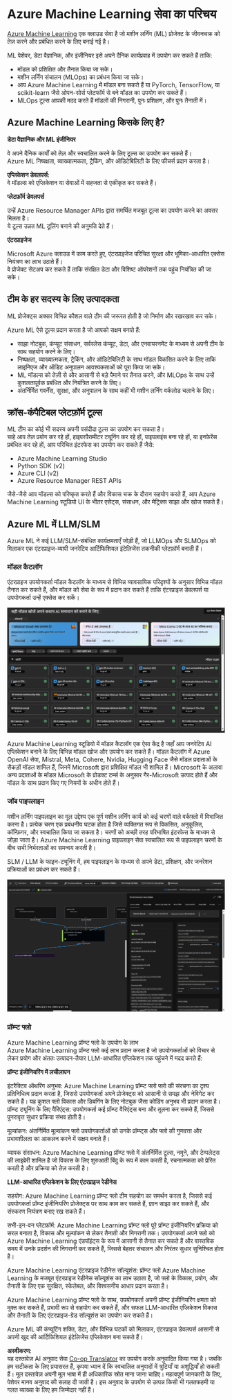 <!--
CO_OP_TRANSLATOR_METADATA:
{
  "original_hash": "7fe541373802e33568e94e13226d463c",
  "translation_date": "2025-07-17T09:37:40+00:00",
  "source_file": "md/03.FineTuning/Introduce_AzureML.md",
  "language_code": "hi"
}
-->
# **Azure Machine Learning सेवा का परिचय**

[Azure Machine Learning](https://ml.azure.com?WT.mc_id=aiml-138114-kinfeylo) एक क्लाउड सेवा है जो मशीन लर्निंग (ML) प्रोजेक्ट के जीवनचक्र को तेज़ करने और प्रबंधित करने के लिए बनाई गई है।

ML पेशेवर, डेटा वैज्ञानिक, और इंजीनियर इसे अपने दैनिक कार्यप्रवाह में उपयोग कर सकते हैं ताकि:

- मॉडल को प्रशिक्षित और तैनात किया जा सके।
- मशीन लर्निंग संचालन (MLOps) का प्रबंधन किया जा सके।
- आप Azure Machine Learning में मॉडल बना सकते हैं या PyTorch, TensorFlow, या scikit-learn जैसे ओपन-सोर्स प्लेटफॉर्म से बने मॉडल का उपयोग कर सकते हैं।
- MLOps टूल्स आपकी मदद करते हैं मॉडलों की निगरानी, पुनः प्रशिक्षण, और पुनः तैनाती में।

## Azure Machine Learning किसके लिए है?

**डेटा वैज्ञानिक और ML इंजीनियर**

वे अपने दैनिक कार्यों को तेज़ और स्वचालित करने के लिए टूल्स का उपयोग कर सकते हैं।  
Azure ML निष्पक्षता, व्याख्यात्मकता, ट्रैकिंग, और ऑडिटेबिलिटी के लिए फीचर्स प्रदान करता है।

**एप्लिकेशन डेवलपर्स:**  
वे मॉडल्स को एप्लिकेशन या सेवाओं में सहजता से एकीकृत कर सकते हैं।

**प्लेटफ़ॉर्म डेवलपर्स**

उन्हें Azure Resource Manager APIs द्वारा समर्थित मजबूत टूल्स का उपयोग करने का अवसर मिलता है।  
ये टूल्स उन्नत ML टूलिंग बनाने की अनुमति देते हैं।

**एंटरप्राइजेज**

Microsoft Azure क्लाउड में काम करते हुए, एंटरप्राइजेज परिचित सुरक्षा और भूमिका-आधारित एक्सेस नियंत्रण का लाभ उठाते हैं।  
वे प्रोजेक्ट सेटअप कर सकते हैं ताकि संरक्षित डेटा और विशिष्ट ऑपरेशनों तक पहुंच नियंत्रित की जा सके।

## टीम के हर सदस्य के लिए उत्पादकता  
ML प्रोजेक्ट्स अक्सर विभिन्न कौशल वाले टीम की जरूरत होती है जो निर्माण और रखरखाव कर सके।

Azure ML ऐसे टूल्स प्रदान करता है जो आपको सक्षम बनाते हैं:  
- साझा नोटबुक, कंप्यूट संसाधन, सर्वरलेस कंप्यूट, डेटा, और एनवायरनमेंट के माध्यम से अपनी टीम के साथ सहयोग करने के लिए।  
- निष्पक्षता, व्याख्यात्मकता, ट्रैकिंग, और ऑडिटेबिलिटी के साथ मॉडल विकसित करने के लिए ताकि लाइनिएज और ऑडिट अनुपालन आवश्यकताओं को पूरा किया जा सके।  
- ML मॉडल्स को तेज़ी से और आसानी से बड़े पैमाने पर तैनात करने, और MLOps के साथ उन्हें कुशलतापूर्वक प्रबंधित और नियंत्रित करने के लिए।  
- अंतर्निर्मित गवर्नेंस, सुरक्षा, और अनुपालन के साथ कहीं भी मशीन लर्निंग वर्कलोड चलाने के लिए।

## क्रॉस-कंपैटिबल प्लेटफ़ॉर्म टूल्स

ML टीम का कोई भी सदस्य अपनी पसंदीदा टूल्स का उपयोग कर सकता है।  
चाहे आप तेज़ प्रयोग कर रहे हों, हाइपरपैरामीटर ट्यूनिंग कर रहे हों, पाइपलाइंस बना रहे हों, या इनफेरेंस प्रबंधित कर रहे हों, आप परिचित इंटरफेस का उपयोग कर सकते हैं जैसे:  
- Azure Machine Learning Studio  
- Python SDK (v2)  
- Azure CLI (v2)  
- Azure Resource Manager REST APIs  

जैसे-जैसे आप मॉडल्स को परिष्कृत करते हैं और विकास चक्र के दौरान सहयोग करते हैं, आप Azure Machine Learning स्टूडियो UI के भीतर एसेट्स, संसाधन, और मेट्रिक्स साझा और खोज सकते हैं।

## **Azure ML में LLM/SLM**

Azure ML ने कई LLM/SLM-संबंधित कार्यक्षमताएँ जोड़ी हैं, जो LLMOps और SLMOps को मिलाकर एक एंटरप्राइज-व्यापी जनरेटिव आर्टिफिशियल इंटेलिजेंस तकनीकी प्लेटफ़ॉर्म बनाती हैं।

### **मॉडल कैटलॉग**

एंटरप्राइज उपयोगकर्ता मॉडल कैटलॉग के माध्यम से विभिन्न व्यावसायिक परिदृश्यों के अनुसार विभिन्न मॉडल तैनात कर सकते हैं, और मॉडल को सेवा के रूप में प्रदान कर सकते हैं ताकि एंटरप्राइज डेवलपर्स या उपयोगकर्ता उन्हें एक्सेस कर सकें।

![models](../../../../translated_images/models.e6c7ff50a51806fd0bfd398477e3db3d5c3dc545cd7308344e448e0b8d8295a1.hi.png)

Azure Machine Learning स्टूडियो में मॉडल कैटलॉग एक ऐसा केंद्र है जहाँ आप जनरेटिव AI एप्लिकेशन बनाने के लिए विभिन्न मॉडल खोज और उपयोग कर सकते हैं। मॉडल कैटलॉग में Azure OpenAI सेवा, Mistral, Meta, Cohere, Nvidia, Hugging Face जैसे मॉडल प्रदाताओं के सैकड़ों मॉडल शामिल हैं, जिनमें Microsoft द्वारा प्रशिक्षित मॉडल भी शामिल हैं। Microsoft के अलावा अन्य प्रदाताओं के मॉडल Microsoft के प्रोडक्ट टर्म्स के अनुसार गैर-Microsoft उत्पाद होते हैं और मॉडल के साथ प्रदान किए गए नियमों के अधीन होते हैं।

### **जॉब पाइपलाइन**

मशीन लर्निंग पाइपलाइन का मूल उद्देश्य एक पूर्ण मशीन लर्निंग कार्य को कई चरणों वाले वर्कफ़्लो में विभाजित करना है। प्रत्येक चरण एक प्रबंधनीय घटक होता है जिसे व्यक्तिगत रूप से विकसित, अनुकूलित, कॉन्फ़िगर, और स्वचालित किया जा सकता है। चरणों को अच्छी तरह परिभाषित इंटरफेस के माध्यम से जोड़ा जाता है। Azure Machine Learning पाइपलाइन सेवा स्वचालित रूप से पाइपलाइन चरणों के बीच सभी निर्भरताओं का समन्वय करती है।

SLM / LLM के फाइन-ट्यूनिंग में, हम पाइपलाइन के माध्यम से अपने डेटा, प्रशिक्षण, और जनरेशन प्रक्रियाओं का प्रबंधन कर सकते हैं।

![finetuning](../../../../translated_images/finetuning.6559da198851fa523d94d6f0b9f271fa6e1bbac13db0024ebda43cb5348a4633.hi.png)

### **प्रॉम्प्ट फ्लो**

Azure Machine Learning प्रॉम्प्ट फ्लो के उपयोग के लाभ  
Azure Machine Learning प्रॉम्प्ट फ्लो कई लाभ प्रदान करता है जो उपयोगकर्ताओं को विचार से लेकर प्रयोग और अंततः उत्पादन-तैयार LLM-आधारित एप्लिकेशन तक पहुंचने में मदद करते हैं:

**प्रॉम्प्ट इंजीनियरिंग में लचीलापन**

इंटरैक्टिव ऑथरिंग अनुभव: Azure Machine Learning प्रॉम्प्ट फ्लो फ्लो की संरचना का दृश्य प्रतिनिधित्व प्रदान करता है, जिससे उपयोगकर्ता अपने प्रोजेक्ट्स को आसानी से समझ और नेविगेट कर सकते हैं। यह कुशल फ्लो विकास और डिबगिंग के लिए नोटबुक जैसा कोडिंग अनुभव भी प्रदान करता है।  
प्रॉम्प्ट ट्यूनिंग के लिए वैरिएंट्स: उपयोगकर्ता कई प्रॉम्प्ट वैरिएंट्स बना और तुलना कर सकते हैं, जिससे पुनरावृत्त सुधार प्रक्रिया संभव होती है।

मूल्यांकन: अंतर्निर्मित मूल्यांकन फ्लो उपयोगकर्ताओं को उनके प्रॉम्प्ट्स और फ्लो की गुणवत्ता और प्रभावशीलता का आकलन करने में सक्षम बनाते हैं।

व्यापक संसाधन: Azure Machine Learning प्रॉम्प्ट फ्लो में अंतर्निर्मित टूल्स, नमूने, और टेम्पलेट्स की लाइब्रेरी शामिल है जो विकास के लिए शुरुआती बिंदु के रूप में काम करती है, रचनात्मकता को प्रेरित करती है और प्रक्रिया को तेज़ करती है।

**LLM-आधारित एप्लिकेशन के लिए एंटरप्राइज रेडीनेस**

सहयोग: Azure Machine Learning प्रॉम्प्ट फ्लो टीम सहयोग का समर्थन करता है, जिससे कई उपयोगकर्ता प्रॉम्प्ट इंजीनियरिंग प्रोजेक्ट्स पर साथ काम कर सकते हैं, ज्ञान साझा कर सकते हैं, और संस्करण नियंत्रण बनाए रख सकते हैं।

सभी-इन-वन प्लेटफ़ॉर्म: Azure Machine Learning प्रॉम्प्ट फ्लो पूरे प्रॉम्प्ट इंजीनियरिंग प्रक्रिया को सरल बनाता है, विकास और मूल्यांकन से लेकर तैनाती और निगरानी तक। उपयोगकर्ता अपने फ्लो को Azure Machine Learning एंडपॉइंट्स के रूप में आसानी से तैनात कर सकते हैं और वास्तविक समय में उनके प्रदर्शन की निगरानी कर सकते हैं, जिससे बेहतर संचालन और निरंतर सुधार सुनिश्चित होता है।

Azure Machine Learning एंटरप्राइज रेडीनेस सॉल्यूशंस: प्रॉम्प्ट फ्लो Azure Machine Learning के मजबूत एंटरप्राइज रेडीनेस सॉल्यूशंस का लाभ उठाता है, जो फ्लो के विकास, प्रयोग, और तैनाती के लिए एक सुरक्षित, स्केलेबल, और विश्वसनीय आधार प्रदान करता है।

Azure Machine Learning प्रॉम्प्ट फ्लो के साथ, उपयोगकर्ता अपनी प्रॉम्प्ट इंजीनियरिंग क्षमता को मुक्त कर सकते हैं, प्रभावी रूप से सहयोग कर सकते हैं, और सफल LLM-आधारित एप्लिकेशन विकास और तैनाती के लिए एंटरप्राइज-ग्रेड सॉल्यूशंस का उपयोग कर सकते हैं।

Azure ML की कंप्यूटिंग शक्ति, डेटा, और विभिन्न घटकों को मिलाकर, एंटरप्राइज डेवलपर्स आसानी से अपनी खुद की आर्टिफिशियल इंटेलिजेंस एप्लिकेशन बना सकते हैं।

**अस्वीकरण**:  
यह दस्तावेज़ AI अनुवाद सेवा [Co-op Translator](https://github.com/Azure/co-op-translator) का उपयोग करके अनुवादित किया गया है। जबकि हम सटीकता के लिए प्रयासरत हैं, कृपया ध्यान दें कि स्वचालित अनुवादों में त्रुटियाँ या अशुद्धियाँ हो सकती हैं। मूल दस्तावेज़ अपनी मूल भाषा में ही अधिकारिक स्रोत माना जाना चाहिए। महत्वपूर्ण जानकारी के लिए, पेशेवर मानव अनुवाद की सलाह दी जाती है। इस अनुवाद के उपयोग से उत्पन्न किसी भी गलतफहमी या गलत व्याख्या के लिए हम जिम्मेदार नहीं हैं।